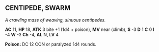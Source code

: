 ## CENTIPEDE, SWARM

_A crawling mass of weaving, sinuous centipedes._

**AC** 11, **HP** 18, **ATK** 3 bite +1 (1d4 + poison), **MV** near (climb), **S** -3 **D** 1 **C** 0 **I** -4 **W** -3 **Ch** -4, **AL** N, **LV** 4

**Poison:** DC 12 CON or paralyzed 1d4 rounds.

